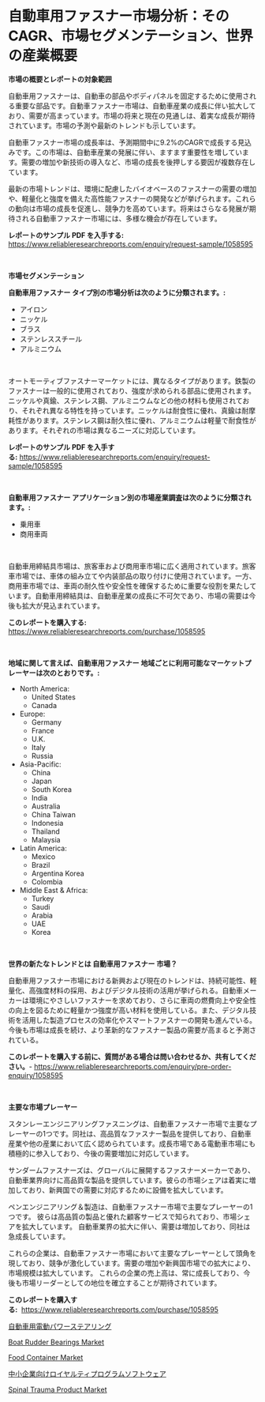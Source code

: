 <p><h1>自動車用ファスナー市場分析：そのCAGR、市場セグメンテーション、世界の産業概要</h1></p><p><strong>市場の概要とレポートの対象範囲</strong></p>
<p><p>自動車用ファスナーは、自動車の部品やボディパネルを固定するために使用される重要な部品です。自動車ファスナー市場は、自動車産業の成長に伴い拡大しており、需要が高まっています。市場の将来と現在の見通しは、着実な成長が期待されています。市場の予測や最新のトレンドも示しています。</p><p>自動車ファスナー市場の成長率は、予測期間中に9.2%のCAGRで成長する見込みです。この市場は、自動車産業の発展に伴い、ますます重要性を増しています。需要の増加や新技術の導入など、市場の成長を後押しする要因が複数存在しています。</p><p>最新の市場トレンドは、環境に配慮したバイオベースのファスナーの需要の増加や、軽量化と強度を備えた高性能ファスナーの開発などが挙げられます。これらの動向は市場の成長を促進し、競争力を高めています。将来はさらなる発展が期待される自動車ファスナー市場には、多様な機会が存在しています。</p></p>
<p><strong>レポートのサンプル PDF を入手する:</strong> <a href="https://www.reliableresearchreports.com/enquiry/request-sample/1058595">https://www.reliableresearchreports.com/enquiry/request-sample/1058595</a></p>
<p>&nbsp;</p>
<p><strong>市場セグメンテーション</strong></p>
<p><strong>自動車用ファスナー タイプ別の市場分析は次のように分類されます。:</strong></p>
<p><ul><li>アイロン</li><li>ニッケル</li><li>ブラス</li><li>ステンレススチール</li><li>アルミニウム</li></ul></p>
<p>&nbsp;</p>
<p><p>オートモーティブファスナーマーケットには、異なるタイプがあります。鉄製のファスナーは一般的に使用されており、強度が求められる部品に使用されます。ニッケルや真鍮、ステンレス鋼、アルミニウムなどの他の材料も使用されており、それぞれ異なる特性を持っています。ニッケルは耐食性に優れ、真鍮は耐摩耗性があります。ステンレス鋼は耐久性に優れ、アルミニウムは軽量で耐食性があります。それぞれの市場は異なるニーズに対応しています。</p></p>
<p><strong>レポートのサンプル PDF を入手する:</strong>&nbsp;<a href="https://www.reliableresearchreports.com/enquiry/request-sample/1058595">https://www.reliableresearchreports.com/enquiry/request-sample/1058595</a></p>
<p>&nbsp;</p>
<p><strong> 自動車用ファスナー アプリケーション別の市場産業調査は次のように分類されます。:</strong></p>
<p><ul><li>乗用車</li><li>商用車両</li></ul></p>
<p>&nbsp;</p>
<p><p>自動車用締結具市場は、旅客車および商用車市場に広く適用されています。旅客車市場では、車体の組み立てや内装部品の取り付けに使用されています。一方、商用車市場では、車両の耐久性や安全性を確保するために重要な役割を果たしています。自動車用締結具は、自動車産業の成長に不可欠であり、市場の需要は今後も拡大が見込まれています。</p></p>
<p><strong>このレポートを購入する:</strong>&nbsp; <a href="https://www.reliableresearchreports.com/purchase/1058595">https://www.reliableresearchreports.com/purchase/1058595</a></p>
<p>&nbsp;</p>
<p><strong>地域に関して言えば、自動車用ファスナー 地域ごとに利用可能なマーケットプレーヤーは次のとおりです。:</strong></p>
<p><ul>
    <li>
        North America:
        <ul>
            <li>United States</li>
            <li>Canada</li>
        </ul>
    </li>
    <li>
        Europe:
        <ul>
            <li>Germany</li>
            <li>France</li>
            <li>U.K.</li>
            <li>Italy</li>
            <li>Russia</li>
        </ul>
    </li>
    <li>
        Asia-Pacific:
        <ul>
            <li>China</li>
            <li>Japan</li>
            <li>South Korea</li>
            <li>India</li>
            <li>Australia</li>
            <li>China Taiwan</li>
            <li>Indonesia</li>
            <li>Thailand</li>
            <li>Malaysia</li>
        </ul>
    </li>
    <li>
        Latin America:
        <ul>
            <li>Mexico</li>
            <li>Brazil</li>
            <li>Argentina Korea</li>
            <li>Colombia</li>
        </ul>
    </li>
    <li>
        Middle East & Africa:
        <ul>
            <li>Turkey</li>
            <li>Saudi</li>
            <li>Arabia</li>
            <li>UAE</li>
            <li>Korea</li>
        </ul>
    </li>
    </ul></p>
<p>&nbsp;</p>
<p><strong>世界の新たなトレンドとは 自動車用ファスナー 市場？</strong></p>
<p><p>自動車用ファスナー市場における新興および現在のトレンドは、持続可能性、軽量化、高強度材料の採用、およびデジタル技術の活用が挙げられる。自動車メーカーは環境にやさしいファスナーを求めており、さらに車両の燃費向上や安全性の向上を図るために軽量かつ強度が高い材料を使用している。また、デジタル技術を活用した製造プロセスの効率化やスマートファスナーの開発も進んでいる。今後も市場は成長を続け、より革新的なファスナー製品の需要が高まると予測されている。</p></p>
<p><strong>このレポートを購入する前に、質問がある場合は問い合わせるか、共有してください。</strong>- <a href="https://www.reliableresearchreports.com/enquiry/pre-order-enquiry/1058595">https://www.reliableresearchreports.com/enquiry/pre-order-enquiry/1058595</a></p>
<p>&nbsp;</p>
<p><strong>主要な市場プレーヤー</strong></p>
<p><p>スタンレーエンジニアリングファスニングは、自動車ファスナー市場で主要なプレーヤーの1つです。同社は、高品質なファスナー製品を提供しており、自動車産業や他の産業において広く認められています。成長市場である電動車市場にも積極的に参入しており、今後の需要増加に対応しています。</p><p>サンダームファスナーズは、グローバルに展開するファスナーメーカーであり、自動車業界向けに高品質な製品を提供しています。彼らの市場シェアは着実に増加しており、新興国での需要に対応するために設備を拡大しています。</p><p>ペンエンジニアリング＆製造は、自動車ファスナー市場で主要なプレーヤーの1つです。 彼らは高品質の製品と優れた顧客サービスで知られており、市場シェアを拡大しています。 自動車業界の拡大に伴い、需要は増加しており、同社は急成長しています。</p><p>これらの企業は、自動車ファスナー市場において主要なプレーヤーとして頭角を現しており、競争が激化しています。需要の増加や新興国市場での拡大により、市場規模は拡大しています。 これらの企業の売上高は、常に成長しており、今後も市場リーダーとしての地位を確立することが期待されています。</p></p>
<p><strong>このレポートを購入する:</strong>&nbsp;&nbsp;<a href="https://www.reliableresearchreports.com/purchase/1058595">https://www.reliableresearchreports.com/purchase/1058595</a></p>
<p><p><a href="https://github.com/joaejkdzgyljvo6/Market-Research-Report-List-1/blob/main/5644589186526.md">自動車用電動パワーステアリング</a></p><p><a href="https://issuu.com/reportprime-2/docs/boat-rudder-bearings-market-size-2030.pptx">Boat Rudder Bearings Market</a></p><p><a href="https://shimmer-gardenia-37a.notion.site/Food-Container-Market-Research-Report-The-Key-To-Successful-Business-Strategy-Forecasted-for-Period-bc73f225b9e54524aaf52824be5b860a">Food Container Market</a></p><p><a href="https://medium.com/@destineygrimes2023/%E4%B8%AD%E5%B0%8F%E4%BC%81%E6%A5%AD%E5%90%91%E3%81%91%E3%81%AE%E5%BF%A0%E8%AA%A0%E3%83%97%E3%83%AD%E3%82%B0%E3%83%A9%E3%83%A0%E3%82%BD%E3%83%95%E3%83%88%E3%82%A6%E3%82%A7%E3%82%A2%E3%81%AE%E5%B8%82%E5%A0%B4%E8%A6%8F%E6%A8%A1%E3%81%A8%E5%B8%82%E5%A0%B4%E5%8B%95%E5%90%91-%E5%AE%8C%E5%85%A8%E3%81%AA%E6%A5%AD%E7%95%8C%E6%A6%82%E8%A6%81-2024%E5%B9%B4%E3%81%8B%E3%82%892031%E5%B9%B4-60cf20e66f67">中小企業向けロイヤルティプログラムソフトウェア</a></p><p><a href="https://github.com/lylyparadise/Market-Research-Report-List-2/blob/main/spinal-trauma-product-market.md">Spinal Trauma Product Market</a></p></p>